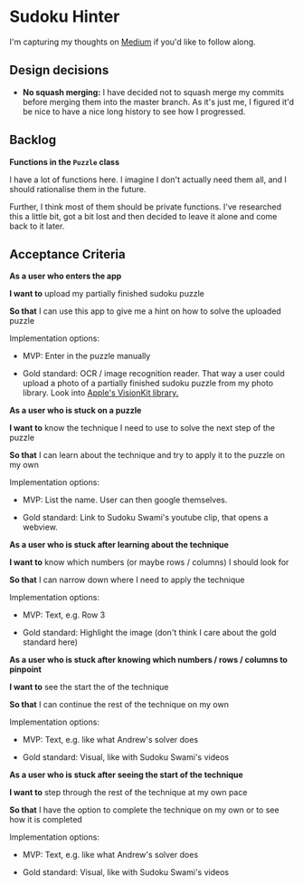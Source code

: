 # Sudoku Hinter

I'm capturing my thoughts on [Medium](https://medium.com/@CoderLyn/building-a-sudoku-hinter-part-1-6a530871198b) if you'd like to follow along.

## Design decisions

* **No squash merging:** I have decided not to squash merge my commits before merging them into the master branch. As it's just me, I figured it'd be nice to have a nice long history to see how I progressed.


## Backlog

**Functions in the `Puzzle` class**

I have a lot of functions here. I imagine I don't actually need them all, and I should rationalise them in the future.

Further, I think most of them should be private functions. I've researched this a little bit, got a bit lost and then decided to leave it alone and come back to it later.


## Acceptance Criteria

**As a user who enters the app**

**I want to** upload my partially finished sudoku puzzle

**So that** I can use this app to give me a hint on how to solve the uploaded puzzle

Implementation options:
* MVP: Enter in the puzzle manually

* Gold standard: OCR / image recognition reader. That way a user could upload a photo of a partially finished sudoku puzzle from my photo library. Look into [Apple's VisionKit library.](https://developer.apple.com/videos/play/wwdc2019/234/)


**As a user who is stuck on a puzzle**

**I want to** know the technique I need to use to solve the next step of the puzzle

**So that** I can learn about the technique and try to apply it to the puzzle on my own

Implementation options:

* MVP: List the name. User can then google themselves.

* Gold standard: Link to Sudoku Swami's youtube clip, that opens a webview.



**As a user who is stuck after learning about the technique**

**I want to** know which numbers (or maybe rows / columns) I should look for

**So that** I can narrow down where I need to apply the technique

Implementation options:

* MVP: Text, e.g. Row 3

* Gold standard: Highlight the image (don't think I care about the gold standard here)


**As a user who is stuck after knowing which numbers / rows / columns to pinpoint**

**I want to** see the start the of the technique

**So that** I can continue the rest of the technique on my own

Implementation options:

* MVP: Text, e.g. like what Andrew's solver does

* Gold standard: Visual, like with Sudoku Swami's videos


**As a user who is stuck after seeing the start of the technique**

**I want to** step through the rest of the technique at my own pace

**So that** I have the option to complete the technique on my own or to see how it is completed

Implementation options:

* MVP: Text, e.g. like what Andrew's solver does

* Gold standard: Visual, like with Sudoku Swami's videos
